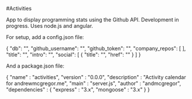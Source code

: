 #Activities

App to display programming stats using the Github API. Development in progress.
Uses node.js and angular.

For setup, add a config.json file:

  {
    "db": "",
    "github_username": "",
    "github_token": "",
    "company_repos": [
    ],
    "title": "",
    "intro": "",
    "social": [
      {
        "title": "",
        "href": ""
      }
    ]
  }

And a package.json file:

  {
    "name"         : "activities",
    "version"      : "0.0.0",
    "description"  : "Activity calendar for andrewmcgregor.me",
    "main"         : "server.js",
    "author"       : "andmcgregor",
    "dependencies" : {
      "express"    : "3.x",
      "mongoose"   : "3.x"
    }
  }
